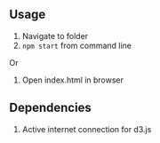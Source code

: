 ## Usage
1. Navigate to folder
2. ```npm start``` from command line

Or

1. Open index.html in browser

## Dependencies
1. Active internet connection for d3.js
